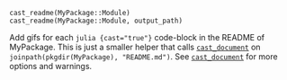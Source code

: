 ```
cast_readme(MyPackage::Module)
cast_readme(MyPackage::Module, output_path)
```

Add gifs for each `julia {cast="true"}` code-block in the README of MyPackage. This is just a smaller helper that calls [`cast_document`](@ref) on `joinpath(pkgdir(MyPackage), "README.md")`. See [`cast_document`](@ref) for more options and warnings.
